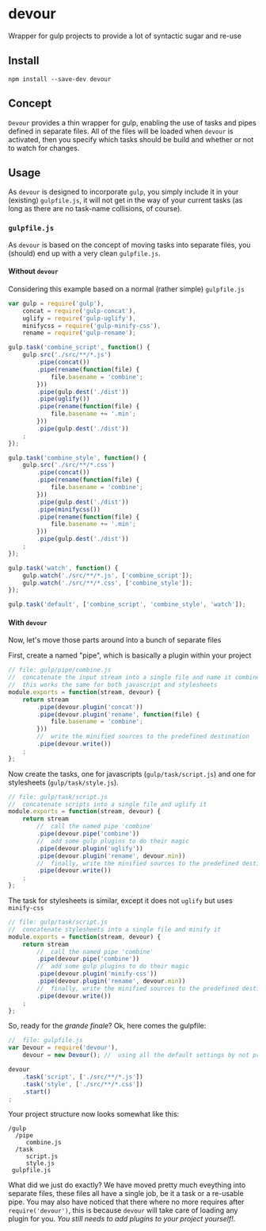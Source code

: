 # devour
Wrapper for gulp projects to provide a lot of syntactic sugar and re-use

## Install
```
npm install --save-dev devour
```

## Concept
`Devour` provides a thin wrapper for gulp, enabling the use of tasks and pipes defined in separate files.
All of the files will be loaded when `devour` is activated, then you specify which tasks should be build and whether or not to watch for changes.

## Usage
As `devour` is designed to incorporate `gulp`, you simply include it in your (existing) `gulpfile.js`, it will not get in the way of your current tasks (as long as there are no task-name collisions, of course).

### `gulpfile.js`
As `devour` is based on the concept of moving tasks into separate files, you (should) end up with a very clean `gulpfile.js`.

#### Without `devour`
Considering this example based on a normal (rather simple) `gulpfile.js`
```js
var gulp = require('gulp'),
	concat = require('gulp-concat'),
	uglify = require('gulp-uglify'),
	minifycss = require('gulp-minify-css'),
	rename = require('gulp-rename');

gulp.task('combine_script', function() {
	gulp.src('./src/**/*.js')
		.pipe(concat())
		.pipe(rename(function(file) {
			file.basename = 'combine';
		}))
		.pipe(gulp.dest('./dist'))
		.pipe(uglify())
		.pipe(rename(function(file) {
			file.basename += '.min';
		}))
		.pipe(gulp.dest('./dist'))
	;
});

gulp.task('combine_style', function() {
	gulp.src('./src/**/*.css')
		.pipe(concat())
		.pipe(rename(function(file) {
			file.basename = 'combine';
		}))
		.pipe(gulp.dest('./dist'))
		.pipe(minifycss())
		.pipe(rename(function(file) {
			file.basename += '.min';
		}))
		.pipe(gulp.dest('./dist'))
	;
});

gulp.task('watch', function() {
	gulp.watch('./src/**/*.js', ['combine_script']);
	gulp.watch('./src/**/*.css', ['combine_style']);
});

gulp.task('default', ['combine_script', 'combine_style', 'watch']);
```

#### With `devour`
Now, let's move those parts around into a bunch of separate files

First, create a named "pipe", which is basically a plugin within your project
```js
// file: gulp/pipe/combine.js
//  concatenate the input stream into a single file and name it combine.<extension>
//  this works the same for both javascript and stylesheets
module.exports = function(stream, devour) {
	return stream
		.pipe(devour.plugin('concat'))
		.pipe(devour.plugin('rename', function(file) {
			file.basename = 'combine';
		}))
		//  write the minified sources to the predefined destination
		.pipe(devour.write())
	;
};
```

Now create the tasks, one for javascripts (`gulp/task/script.js`) and one for stylesheets (`gulp/task/style.js`).
```js
// file: gulp/task/script.js
//  concatenate scripts into a single file and uglify it
module.exports = function(stream, devour) {
	return stream
		//  call the named pipe 'combine'
		.pipe(devour.pipe('combine'))
		//  add some gulp plugins to do their magic
		.pipe(devour.plugin('uglify'))
		.pipe(devour.plugin('rename', devour.min))
		//  finally, write the minified sources to the predefined destination
		.pipe(devour.write())
	;
};
```

The task for stylesheets is similar, except it does not `uglify` but uses `minify-css`
```js
// file: gulp/task/script.js
//  concatenate stylesheets into a single file and minify it
module.exports = function(stream, devour) {
	return stream
		//  call the named pipe 'combine'
		.pipe(devour.pipe('combine'))
		//  add some gulp plugins to do their magic
		.pipe(devour.plugin('minify-css'))
		.pipe(devour.plugin('rename', devour.min))
		//  finally, write the minified sources to the predefined destination
		.pipe(devour.write())
	;
};
```

So, ready for the _grande finale_? Ok, here comes the gulpfile:
```js
//  file: gulpfile.js
var Devour = require('devour'),
	devour = new Devour(); //  using all the default settings by not providing any of our own

devour
	.task('script', ['./src/**/*.js'])
	.task('style', ['./src/**/*.css'])
	.start()
;
```

Your project structure now looks somewhat like this:
```
/gulp
  /pipe
     combine.js
  /task
     script.js
     style.js
 gulpfile.js
```

What did we just do exactly? We have moved pretty much eveything into separate files, these files all have a single job, be it a task or a re-usable pipe.
You may also have noticed that there where no more requires after `require('devour')`, this is because `devour` will take care of loading any plugin for you. _You still needs to add plugins to your project yourself!_.
